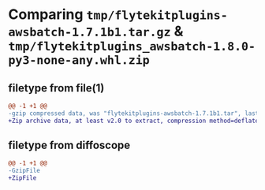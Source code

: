 # Comparing `tmp/flytekitplugins-awsbatch-1.7.1b1.tar.gz` & `tmp/flytekitplugins_awsbatch-1.8.0-py3-none-any.whl.zip`

## filetype from file(1)

```diff
@@ -1 +1 @@
-gzip compressed data, was "flytekitplugins-awsbatch-1.7.1b1.tar", last modified: Tue Jun 27 22:00:51 2023, max compression
+Zip archive data, at least v2.0 to extract, compression method=deflate
```

## filetype from diffoscope

```diff
@@ -1 +1 @@
-GzipFile
+ZipFile
```

